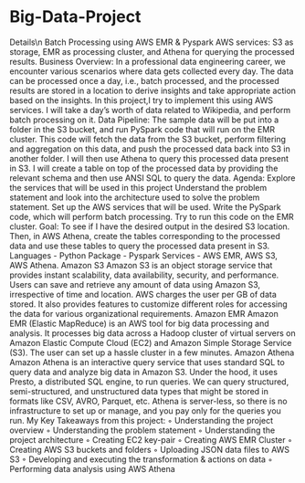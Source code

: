 # Big-Data-Project
Details\n
Batch Processing using AWS EMR & Pyspark
 AWS services: S3 as storage,
EMR as processing cluster, and Athena for querying the processed results.
Business Overview:
In a professional data engineering career, we encounter various scenarios where data gets
collected every day. The data can be processed once a day, i.e., batch processed, and the
processed results are stored in a location to derive insights and take appropriate action based
on the insights. In this project,I try to implement this using AWS services. I
will take a day’s worth of data related to Wikipedia, and perform batch processing on
it.
Data Pipeline:
The sample data will be put into a folder in the S3 bucket, and run
PySpark code that will run on the EMR cluster. This code will fetch the data from the S3
bucket, perform filtering and aggregation on this data, and push the processed data back into
S3 in another folder. I will then use Athena to query this processed data present in S3. I
will create a table on top of the processed data by providing the relevant schema and then use
ANSI SQL to query the data.
Agenda:
Explore the services that will be used in this project
Understand the problem statement and look into the architecture used to solve the problem statement.
Set up the AWS services that will be used. 
Write the PySpark code, which will perform batch processing. 
Try to run this code on the EMR cluster. 
Goal:
To see if I have  the desired output in the desired S3 location. Then, in
AWS Athena, create the tables corresponding to the processed data and use
these tables to query the processed data present in S3.
Languages - Python
Package - Pyspark
Services - AWS EMR, AWS S3, AWS Athena.
Amazon S3
Amazon S3 is an object storage service that provides instant scalability, data availability,
security, and performance. Users can save and retrieve any amount of data using Amazon S3,
irrespective of time and location. AWS charges the user per GB of data stored. It also
provides features to customize different roles for accessing the data for various organizational
requirements.
Amazon EMR
Amazon EMR (Elastic MapReduce) is an AWS tool for big data processing and analysis. It
processes big data across a Hadoop cluster of virtual servers on Amazon Elastic Compute
Cloud (EC2) and Amazon Simple Storage Service (S3). The user can set up a hassle cluster
in a few minutes.
Amazon Athena
Amazon Athena is an interactive query service that uses standard SQL to query data and
analyze big data in Amazon S3. Under the hood, it uses Presto, a distributed SQL engine, to
run queries. We can query structured, semi-structured, and unstructured data types that might
be stored in formats like CSV, AVRO, Parquet, etc. Athena is server-less, so there is no
infrastructure to set up or manage, and you pay only for the queries you run.
My Key Takeaways from this project:
◦ Understanding the project overview
◦ Understanding the problem statement
◦ Understanding the project architecture
◦ Creating EC2 key-pair
◦ Creating AWS EMR Cluster
◦ Creating AWS S3 buckets and folders
◦ Uploading JSON data files to AWS S3
◦ Developing and executing the transformation & actions on data
◦ Performing data analysis using AWS Athena
